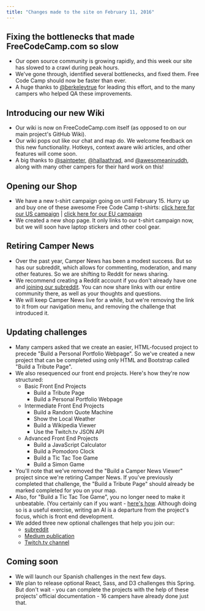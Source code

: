 ```yaml
---
title: "Changes made to the site on February 11, 2016"
---
```


## Fixing the bottlenecks that made FreeCodeCamp.com so slow

*   Our open source community is growing rapidly, and this week our site has slowed to a crawl during peak hours.
*   We've gone through, identified several bottlenecks, and fixed them. Free Code Camp should now be faster than ever.
*   A huge thanks to [@berkeleytrue](https://gitter.im/berkeleytrue) for leading this effort, and to the many campers who helped QA these improvements.

## Introducing our new Wiki

*   Our wiki is now on FreeCodeCamp.com itself (as opposed to on our main project's GitHub Wiki).
*   Our wiki pops out like our chat and map do. We welcome feedback on this new functionality. Hotkeys, context aware wiki articles, and other features will come soon.
*   A big thanks to [@saintpeter](https://gitter.im/saintpeter), [@hallaathrad](https://gitter.im/hallaathrad), and [@awesomeaniruddh](https://gitter.im/awesomeaniruddh), along with many other campers for their hard work on this!

## Opening our Shop

*   We have a new t-shirt campaign going on until February 15\. Hurry up and buy one of these awesome Free Code Camp t-shirts: [click here for our US campaign](https://teespring.com/free-code-camp-feb) | [click here for our EU campaign](https://teespring.com/free-code-camp-t-shirt-eu-shop)
*   We created a new shop page. It only links to our t-shirt campaign now, but we will soon have laptop stickers and other cool gear.

## Retiring Camper News

*   Over the past year, Camper News has been a modest success. But so has our subreddit, which allows for commenting, moderation, and many other features. So we are shifting to Reddit for news sharing.
*   We recommend creating a Reddit account if you don't already have one and [joining our subreddit](https://www.reddit.com/r/freecodecamp). You can now share links with our entire community there, as well as your thoughts and questions.
*   We will keep Camper News live for a while, but we're removing the link to it from our navigation menu, and removing the challenge that introduced it.

## Updating challenges

*   Many campers asked that we create an easier, HTML-focused project to precede "Build a Personal Portfolio Webpage". So we've created a new project that can be completed using only HTML and Bootstrap called "Build a Tribute Page".
*   We also resequenced our front end projects. Here's how they're now structured:
    *   Basic Front End Projects
        *   Build a Tribute Page
        *   Build a Personal Portfolio Webpage
    *   Intermediate Front End Projects
        *   Build a Random Quote Machine
        *   Show the Local Weather
        *   Build a Wikipedia Viewer
        *   Use the Twitch.tv JSON API
    *   Advanced Front End Projects
        *   Build a JavaScript Calculator
        *   Build a Pomodoro Clock
        *   Build a Tic Tac Toe Game
        *   Build a Simon Game
*   You'll note that we've removed the "Build a Camper News Viewer" project since we're retiring Camper News. If you've previously completed that challenge, the "Build a Tribute Page" should already be marked completed for you on your map.
*   Also, for "Build a Tic Tac Toe Game", you no longer need to make it unbeatable. (You certainly can if you want - [here's how](http://neverstopbuilding.com/minimax). Although doing so is a useful exercise, writing an AI is a departure from the project's focus, which is front end development.
*   We added three new optional challenges that help you join our:
    *   [subreddit](https://reddit.com/r/freecodecamp)
    *   [Medium publication](https://medium.freecodecamp.com)
    *   [Twitch.tv channel](https://twitch.tv/freecodecamp)

## Coming soon

*   We will launch our Spanish challenges in the next few days.
*   We plan to release optional React, Sass, and D3 challenges this Spring. But don't wait - you can complete the projects with the help of these projects' official documentation - 16 campers have already done just that.
